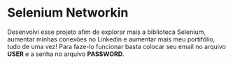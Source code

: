 # Selenium Networkin
Desenvolvi esse projeto afim de explorar mais a biblioteca Selenium, aumentar minhas conexões no Linkedin e aumentar mais meu portifólio, tudo de uma vez! Para
faze-lo funcionar basta colocar seu email no arquivo <b>USER</b> e a senha no arquivo <b>PASSWORD</b>.
